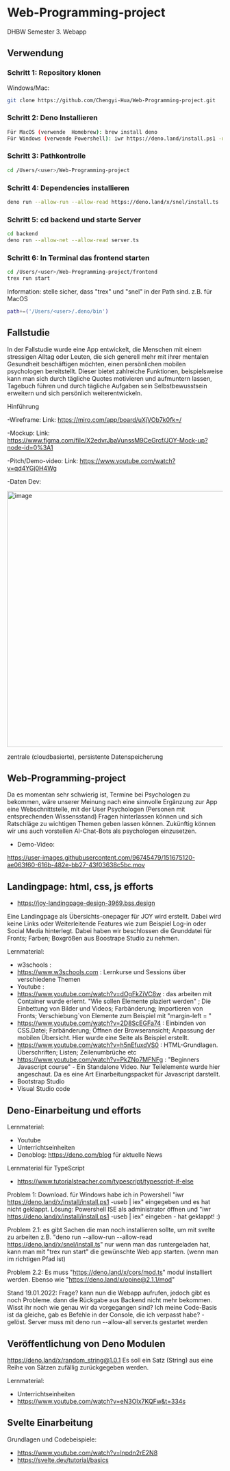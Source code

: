 # Web-Programming-project
DHBW Semester 3. Webapp 

## Verwendung
### Schritt 1: Repository klonen 
Windows/Mac:
```bash
git clone https://github.com/Chengyi-Hua/Web-Programming-project.git
```
### Schritt 2: Deno Installieren

```bash
Für MacOS (verwende  Homebrew): brew install deno
Für Windows (verwende Powershell): iwr https://deno.land/install.ps1 -useb | iex
```
### Schritt 3: Pathkontrolle 
```bash
cd /Users/<user>/Web-Programming-project
```
### Schritt 4: Dependencies installieren
```bash
deno run --allow-run --allow-read https://deno.land/x/snel/install.ts
```
### Schritt 5: cd backend und starte Server
```bash
cd backend
deno run --allow-net --allow-read server.ts
```
### Schritt 6: In Terminal das frontend starten
```bash
cd /Users/<user>/Web-Programming-project/frontend
trex run start
```
Information: stelle sicher, dass "trex" und "snel" in der Path sind. z.B. für MacOS
```bash
path+=('/Users/<user>/.deno/bin')
```  


## Fallstudie
In der Fallstudie wurde eine App entwickelt, die Menschen mit einem stressigen Alltag oder Leuten, die sich generell mehr mit ihrer mentalen Gesundheit beschäftigen möchten, einen persönlichen mobilen psychologen bereitstellt. Dieser bietet zahlreiche Funktionen, beispielsweise kann man sich durch tägliche Quotes motivieren und aufmuntern lassen, Tagebuch führen und durch tägliche Aufgaben sein Selbstbewusstsein erweitern und sich persönlich weiterentwickeln.

Hinführung

-Wireframe:
Link: https://miro.com/app/board/uXjVOb7k0fk=/

-Mockup:
Link: https://www.figma.com/file/X2edvrJbaVunssM9CeGrcf/JOY-Mock-up?node-id=0%3A1

-Pitch/Demo-video:
Link: https://www.youtube.com/watch?v=qd4YGj0H4Wg

-Daten Dev: 

<img width="597" alt="image" src="https://user-images.githubusercontent.com/96745479/149769309-337efd8d-b5aa-4a86-8e03-869d0a65ccb9.png">

zentrale (cloudbasierte), persistente Datenspeicherung




## Web-Programming-project
Da es momentan sehr schwierig ist, Termine bei Psychologen zu bekommen, wäre unserer Meinung nach eine sinnvolle Ergänzung zur App eine Webschnittstelle, mit der User Psychologen (Personen mit entsprechenden Wissensstand) Fragen hinterlassen können und sich Ratschläge zu wichtigen Themen geben lassen können. Zukünftig können wir uns auch vorstellen AI-Chat-Bots als psychologen einzusetzen.

- Demo-Video: 




https://user-images.githubusercontent.com/96745479/151675120-ae063f60-616b-482e-bb27-43f03638c5bc.mov





## Landingpage: html, css, js efforts

- https://joy-landingpage-design-3969.bss.design

Eine Landingpage als Übersichts-onepager für JOY wird erstellt. Dabei wird keine Links oder Weiterleitende Features wie zum Beispiel Log-in oder Social Media hinterlegt. 
Dabei haben wir beschlossen die Grunddatei für Fronts; Farben; Boxgrößen aus Boostrape Studio zu nehmen.  

Lernmaterial:
- w3schools :  
- https://www.w3schools.com : Lernkurse und Sessions über verschiedene Themen
- Youtube   :  
- https://www.youtube.com/watch?v=dOgFkZiVC8w : das arbeiten mit Container wurde erlernt. "Wie sollen Elemente plaziert werden" ; Die Einbettung von                                                                     Bilder und Videos; Farbänderung; Importieren von Fronts; Verschiebung´von Elemente zum Beispiel mit                                                                       "margin-left = "
- https://www.youtube.com/watch?v=2D8ScEGFa74 : Einbinden von CSS.Datei; Farbänderung; Öffnen der Browseransicht; Anpassung der mobilen Übersicht. Hier wurde eine Seite als Beispiel erstellt.
- https://www.youtube.com/watch?v=h5nEfuxdVS0 : HTML-Grundlagen. Überschriften; Listen; Zeilenumbrüche etc
- https://www.youtube.com/watch?v=PkZNo7MFNFg : "Beginners Javascript course" - Ein Standalone Video. Nur Teilelemente wurde hier angeschaut. Da es eine                                                                 Art Einarbeitungspacket für Javascript darstellt. 
- Bootstrap Studio
- Visual Studio code


## Deno-Einarbeitung und efforts
Lernmaterial:
- Youtube
- Unterrichtseinheiten 
- Denoblog: https://deno.com/blog für aktuelle News

Lernmaterial für TypeScript
- https://www.tutorialsteacher.com/typescript/typescript-if-else

Problem 1: Download. für Windows habe ich in Powershell "iwr https://deno.land/x/install/install.ps1 -useb | iex" eingegeben und es hat nicht geklappt. 
Lösung: Powershell ISE als administrator öffnen und "iwr https://deno.land/x/install/install.ps1 -useb | iex" eingeben - hat geklappt! :)

Problem 2.1: es gibt Sachen die man noch installieren sollte, um mit svelte zu arbeiten z.B. "deno run --allow-run --allow-read https://deno.land/x/snel/install.ts" 
nur wenn man das runtergeladen hat, kann man mit "trex run start" die gewünschte Web app starten. (wenn man im richtigen Pfad ist)

Problem 2.2: Es muss "https://deno.land/x/cors/mod.ts" modul installiert werden. Ebenso wie "https://deno.land/x/opine@2.1.1/mod"

Stand 19.01.2022: Frage? kann nun die Webapp aufrufen, jedoch gibt es noch Probleme. dann die Rückgabe aus Backend nicht mehr bekommen. Wisst ihr noch wie genau wir da vorgegangen sind? Ich meine Code-Basis ist da gleiche, gab es Befehle in der Console, die ich verpasst habe? - gelöst. Server muss mit deno run --allow-all server.ts gestartet werden

## Veröffentlichung von Deno Modulen
https://deno.land/x/random_string@1.0.1
Es soll ein Satz (String) aus eine Reihe von Sätzen zufällig zurückgegeben werden.

Lernmaterial:
- Unterrichtseinheiten
- https://www.youtube.com/watch?v=eN3OIx7KQFw&t=334s

## Svelte Einarbeitung
Grundlagen und Codebeispiele:
- https://www.youtube.com/watch?v=lnpdn2rE2N8
- https://svelte.dev/tutorial/basics




